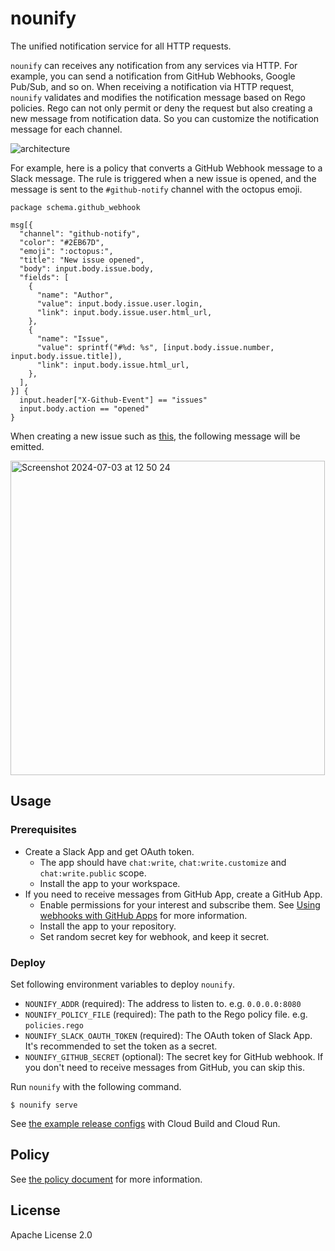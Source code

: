 # nounify

The unified notification service for all HTTP requests.

`nounify` can receives any notification from any services via HTTP. For example, you can send a notification from GitHub Webhooks, Google Pub/Sub, and so on. When receiving a notification via HTTP request, `nounify` validates and modifies the notification message based on Rego policies. Rego can not only permit or deny the request but also creating a new message from notification data. So you can customize the notification message for each channel.

![architecture](https://github.com/m-mizutani/nounify/assets/605953/1896df93-d853-45a2-8482-73044c425615)

For example, here is a policy that converts a GitHub Webhook message to a Slack message. The rule is triggered when a new issue is opened, and the message is sent to the `#github-notify` channel with the octopus emoji.

```rego
package schema.github_webhook

msg[{
  "channel": "github-notify",
  "color": "#2EB67D",
  "emoji": ":octopus:",
  "title": "New issue opened",
  "body": input.body.issue.body,
  "fields": [
    {
      "name": "Author",
      "value": input.body.issue.user.login,
      "link": input.body.issue.user.html_url,
    },
    {
      "name": "Issue",
      "value": sprintf("#%d: %s", [input.body.issue.number, input.body.issue.title]),
      "link": input.body.issue.html_url,
    },
  ],
}] {
  input.header["X-Github-Event"] == "issues"
  input.body.action == "opened"
}
```

When creating a new issue such as [this](https://github.com/m-mizutani/nounify/issues/2), the following message will be emitted.

<img width="503" alt="Screenshot 2024-07-03 at 12 50 24" src="https://github.com/m-mizutani/octovy-deploy/assets/605953/bc6eee31-3348-4169-948b-e51c74656e4a">

## Usage

### Prerequisites

- Create a Slack App and get OAuth token.
  - The app should have `chat:write`, `chat:write.customize` and `chat:write.public` scope.
  - Install the app to your workspace.
- If you need to receive messages from GitHub App, create a GitHub App.
  - Enable permissions for your interest and subscribe them. See [Using webhooks with GitHub Apps](https://docs.github.com/en/apps/creating-github-apps/registering-a-github-app/choosing-permissions-for-a-github-app) for more information.
  - Install the app to your repository.
  - Set random secret key for webhook, and keep it secret.

### Deploy

Set following environment variables to deploy `nounify`.

- `NOUNIFY_ADDR` (required): The address to listen to. e.g. `0.0.0.0:8080`
- `NOUNIFY_POLICY_FILE` (required): The path to the Rego policy file. e.g. `policies.rego`
- `NOUNIFY_SLACK_OAUTH_TOKEN` (required): The OAuth token of Slack App. It's recommended to set the token as a secret.
- `NOUNIFY_GITHUB_SECRET` (optional): The secret key for GitHub webhook. If you don't need to receive messages from GitHub, you can skip this.

Run `nounify` with the following command.

```shell
$ nounify serve
```

See [the example release configs](https://github.com/m-mizutani/releases/tree/main/cloud-run/nounify) with Cloud Build and Cloud Run.

## Policy

See [the policy document](docs/policy.md) for more information.

## License

Apache License 2.0
